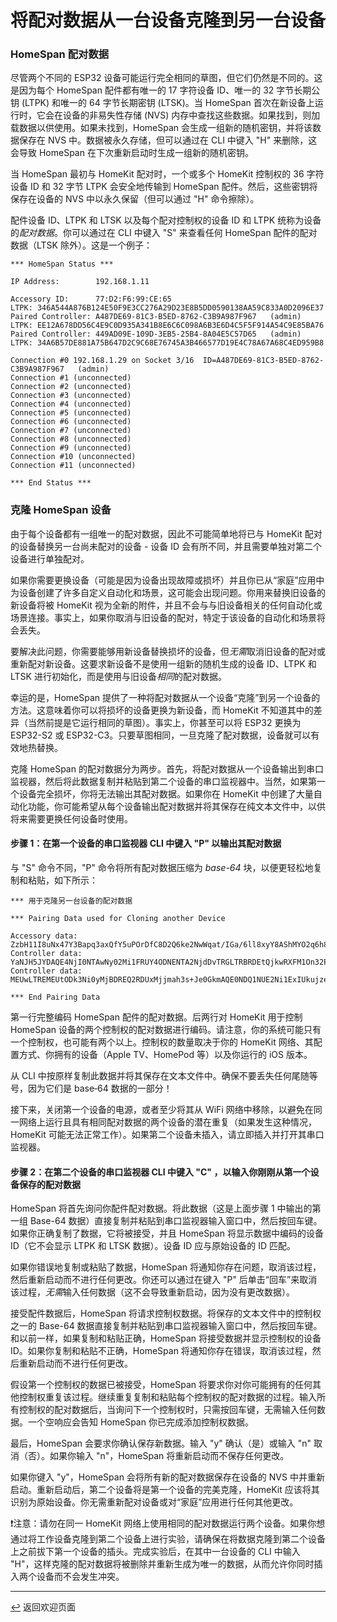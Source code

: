 <!--  原文时间：2023.4.6，翻译时间：2024.5.6，校对时间：2024.5.31   -->

# 将配对数据从一台设备克隆到另一台设备

### HomeSpan 配对数据

尽管两个不同的 ESP32 设备可能运行完全相同的草图，但它们仍然是不同的。这是因为每个 HomeSpan 配件都有唯一的 17 字符设备 ID、唯一的 32 字节长期公钥 (LTPK) 和唯一的 64 字节长期密钥 (LTSK)。当 HomeSpan 首次在新设备上运行时，它会在设备的非易失性存储 (NVS) 内存中查找这些数据。如果找到，则加载数据以供使用。如果未找到，HomeSpan 会生成一组新的随机密钥，并将该数据保存在 NVS 中。数据被永久存储，但可以通过在 CLI 中键入 "H" 来删除，这会导致 HomeSpan 在下次重新启动时生成一组新的随机密钥。

当 HomeSpan 最初与 HomeKit 配对时，一个或多个 HomeKit 控制权的 36 字符设备 ID 和 32 字节 LTPK 会安全地传输到 HomeSpan 配件。然后，这些密钥将保存在设备的 NVS 中以永久保留（但可以通过 "H" 命令擦除）。

配件设备 ID、LTPK 和 LTSK 以及每个配对控制权的设备 ID 和 LTPK 统称为设备的*配对数据*。你可以通过在 CLI 中键入 "S" 来查看任何 HomeSpan 配件的配对数据（LTSK 除外）。这是一个例子：

```
*** HomeSpan Status ***

IP Address:        192.168.1.11

Accessory ID:      77:D2:F6:99:CE:65                               LTPK: 346A544A876B124E50F9E3CC276A29D23E8B5DD0590138AA59C833A0D2096E37
Paired Controller: A487DE69-81C3-B5ED-8762-C3B9A987F967   (admin)  LTPK: EE12A678DD56C4E9C0D935A341B8E6C6C098A6B3E6D4C5F5F914A54C9E85BA76
Paired Controller: 449AD09E-109D-3EB5-25B4-8A04E5C57D65   (admin)  LTPK: 34A6B57DE881A75B647D2C9C68E76745A3B466577D19E4C78A67A68C4ED959B8

Connection #0 192.168.1.29 on Socket 3/16  ID=A487DE69-81C3-B5ED-8762-C3B9A987F967   (admin)
Connection #1 (unconnected)
Connection #2 (unconnected)
Connection #3 (unconnected)
Connection #4 (unconnected)
Connection #5 (unconnected)
Connection #6 (unconnected)
Connection #7 (unconnected)
Connection #8 (unconnected)
Connection #9 (unconnected)
Connection #10 (unconnected)
Connection #11 (unconnected)

*** End Status ***
```

### 克隆 HomeSpan 设备

由于每个设备都有一组唯一的配对数据，因此不可能简单地将已与 HomeKit 配对的设备替换另一台尚未配对的设备 - 设备 ID 会有所不同，并且需要单独对第二个设备进行单独配对。

如果你需要更换设备（可能是因为设备出现故障或损坏）并且你已从“家庭”应用中为设备创建了许多自定义自动化和场景，这可能会出现问题。你用来替换旧设备的新设备将被 HomeKit 视为全新的附件，并且不会与与旧设备相关的任何自动化或场景连接。事实上，如果你取消与旧设备的配对，特定于该设备的自动化和场景将会丢失。

要解决此问题，你需要能够用新设备替换损坏的设备，但*无需*取消旧设备的配对或重新配对新设备。这要求新设备不是使用一组新的随机生成的设备 ID、LTPK 和 LTSK 进行初始化，而是使用与旧设备*相同*的配对数据。

幸运的是，HomeSpan 提供了一种将配对数据从一个设备“克隆”到另一个设备的方法。这意味着你可以将损坏的设备更换为新设备，而 HomeKit 不知道其中的差异（当然前提是它运行相同的草图）。事实上，你甚至可以将 ESP32 更换为 ESP32-S2 或 ESP32-C3。只要草图相同，一旦克隆了配对数据，设备就可以有效地热替换。

克隆 HomeSpan 的配对数据分为两步。首先，将配对数据从一个设备输出到串口监视器，然后将此数据复制并粘贴到第二个设备的串口监视器中。当然，如果第一个设备完全损坏，你将无法输出其配对数据。如果你在 HomeKit 中创建了大量自动化功能，你可能希望从每个设备输出配对数据并将其保存在纯文本文件中，以供将来需要更换任何设备时使用。

#### 步骤 1：在第一个设备的串口监视器 CLI 中键入 "P" 以输出其配对数据

与 "S" 命令不同，"P" 命令将所有配对数据压缩为 *base-64* 块，以便更轻松地复制和粘贴，如下所示：

```
*** 用于克隆另一台设备的配对数据

*** Pairing Data used for Cloning another Device

Accessory data:  ZzbH11I8uNx47Y3Bapq3axQfY5uPOrDfC8D2Q6ke2NwWqat/IGa/6ll8xyY8AShMYO2q6h8gZr/qWXzHJjwBKExg7arqFnNsfXUjy43HgNzc6RDI6RjY6OTk6Q0U6NjUb7mHwbmWzrEWca+5frayfmp=
Controller data: YaNJH5JYDAQE4NjI0NTAwNy02Mi1FRUY4ODNENTA2NjdDvTRGLTRBRDEtQjkwRXFM1On32PKvumS+0YgVMaEo53X/TYNzg==
Controller data: MEUwLTREMEUtODk3Ni0yMjBDREQ2RDUxMjjmah3s+Je0GkmAQE0NDQ1NUE2Ni1ExIUkujzeyWfCCRWol/xecsVkjAIYDRQ==

*** End Pairing Data
```

第一行完整编码 HomeSpan 配件的配对数据。后两行对 HomeKit 用于控制 HomeSpan 设备的两个控制权的配对数据进行编码。请注意，你的系统可能只有一个控制权，也可能有两个以上。控制权的数量取决于你的 HomeKit 网络、其配置方式、你拥有的设备（Apple TV、HomePod 等）以及你运行的 iOS 版本。

从 CLI 中按原样复制此数据并将其保存在文本文件中。确保不要丢失任何尾随等号，因为它们是 base&#8209;64 数据的一部分！

接下来，关闭第一个设备的电源，或者至少将其从 WiFi 网络中移除，以避免在同一网络上运行且具有相同配对数据的两个设备的潜在重复（如果发生这种情况，HomeKit 可能无法正常工作）。如果第二个设备未插入，请立即插入并打开其串口监视器。

#### 步骤 2：在第二个设备的串口监视器 CLI 中键入 "C" ，以输入你刚刚从第一个设备保存的配对数据

HomeSpan 将首先询问你配件配对数据。将此数据（这是上面步骤 1 中输出的第一组 Base-64 数据）直接复制并粘贴到串口监视器输入窗口中，然后按回车键。如果你正确复制了数据，它将被接受，并且 HomeSpan 将显示数据中编码的设备 ID（它不会显示 LTPK 和 LTSK 数据）。设备 ID 应与原始设备的 ID 匹配。

如果你错误地复制或粘贴了数据，HomeSpan 将通知你存在问题，取消该过程，然后重新启动而不进行任何更改。你还可以通过在键入 "P" 后单击“回车”来取消该过程，*无需*输入任何数据（这不会导致重新启动，因为没有更改数据）。

接受配件数据后，HomeSpan 将请求控制权数据。将保存的文本文件中的控制权之一的 Base-64 数据直接复制并粘贴到串口监视器输入窗口中，然后按回车键。和以前一样，如果复制和粘贴正确，HomeSpan 将接受数据并显示控制权的设备 ID。如果你复制和粘贴不正确，HomeSpan 将通知你存在错误，取消该过程，然后重新启动而不进行任何更改。

假设第一个控制权的数据已被接受，HomeSpan 将要求你对你可能拥有的任何其他控制权重复该过程。继续重复复制和粘贴每个控制权的配对数据的过程。输入所有控制权的配对数据后，当询问下一个控制权时，只需按回车键，无需输入任何数据。一个空响应会告知 HomeSpan 你已完成添加控制权数据。

最后，HomeSpan 会要求你确认保存新数据。输入 "y" 确认（是）或输入 "n" 取消（否）。如果你输入 "n"，HomeSpan 将重新启动而不保存任何更改。

如果你键入 "y"，HomeSpan 会将所有新的配对数据保存在设备的 NVS 中并重新启动。重新启动后，第二个设备将是第一个设备的完美克隆，HomeKit 应该将其识别为原始设备。你无需重新配对设备或对“家庭”应用进行任何其他更改。
  
❗注意：请勿在同一 HomeKit 网络上使用相同的配对数据运行两个设备。如果你想通过将工作设备克隆到第二个设备上进行实验，请确保在将数据克隆到第二个设备上之前拔下第一个设备的插头。完成实验后，在其中一台设备的 CLI 中输入 "H"，这样克隆的配对数据将被删除并重新生成为唯一的数据，从而允许你同时插入两个设备而不会发生冲突。

---

[↩️](../README.md#resources) 返回欢迎页面
